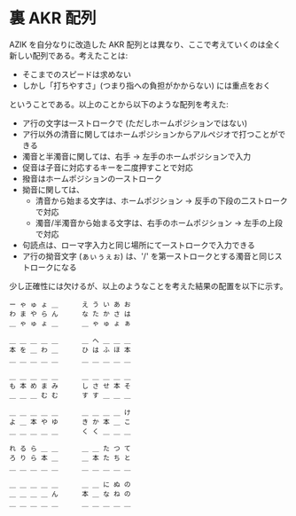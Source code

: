 # 裏 AKR 配列

AZIK を自分なりに改造した AKR 配列とは異なり、ここで考えていくのは全く新しい配列である。考えたことは:

* そこまでのスピードは求めない
* しかし「打ちやすさ」(つまり指への負担がかからない) には重点をおく

ということである。以上のことから以下のような配列を考えた:

* ア行の文字は一ストロークで (ただしホームポジションではない)
* ア行以外の清音に関してはホームポジションからアルペジオで打つことができる
* 濁音と半濁音に関しては、右手 -> 左手のホームポジションで入力
* 促音は子音に対応するキーを二度押すことで対応
* 撥音はホームポジションの一ストローク
* 拗音に関しては、
    * 清音から始まる文字は、ホームポジション -> 反手の下段の二ストロークで対応
    * 濁音/半濁音から始まる文字は、右手のホームポジション -> 左手の上段で対応
* 句読点は、ローマ字入力と同じ場所にて一ストロークで入力できる
* ア行の拗音文字 (ぁぃぅぇぉ) は、'/' を第一ストロークとする濁音と同じストロークになる

少し正確性には欠けるが、以上のようなことを考えた結果の配置を以下に示す。


```
ー ゃ ゅ ょ ＿      え う い あ お
わ ま や ら ん      な た か さ は 
＿ ゃ ゅ ょ ＿      ＿ ゃ ゅ ょ ぁ
```

```
＿ ＿ ＿ ＿ ＿      ＿ へ ＿ ＿ ＿
本 を ＿ わ ＿      ひ は ふ ほ 本
＿ ＿ ＿ ＿ ＿      ＿ ＿ ＿ ＿ ＿
```

```
＿ ＿ ＿ ＿ ＿      ＿ ＿ ＿ ＿ ＿
も 本 め ま み      し さ せ 本 そ
＿ ＿ ＿ む む      す す ＿ ＿ ＿
```

```
＿ ＿ ＿ ＿ ＿      ＿ ＿ ＿ ＿ け
よ ＿ 本 や ゆ      き か 本 ＿ こ
＿ ＿ ＿ ＿ ＿      く く ＿ ＿ ＿
```

```
れ る ら ＿ ＿      ＿ ＿ た つ て
ろ り ら 本 ＿      ＿ 本 た ち と
＿ ＿ ＿ ＿ ＿      ＿ ＿ ＿ ＿ ＿
```

```
＿ ＿ ＿ ＿ ＿      ＿ ＿ に ぬ の
＿ ＿ ＿ ＿ ん      本 ＿ な ね の
＿ ＿ ＿ ＿ ＿      ＿ ＿ ＿ ＿ ＿
```



